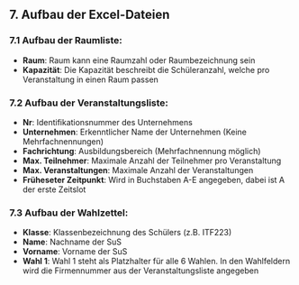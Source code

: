 ## 7. Aufbau der Excel-Dateien

### 7.1 Aufbau der Raumliste:
- **Raum**: Raum kann eine Raumzahl oder Raumbezeichnung sein
- **Kapazität**: Die Kapazität beschreibt die Schüleranzahl, welche pro Veranstaltung in einen Raum passen

### 7.2 Aufbau der Veranstaltungsliste:
- **Nr**: Identifikationsnummer des Unternehmens
- **Unternehmen**: Erkenntlicher Name der Unternehmen (Keine Mehrfachnennungen) 
- **Fachrichtung**: Ausbildungsbereich (Mehrfachnennung möglich)
- **Max. Teilnehmer**: Maximale Anzahl der Teilnehmer pro Veranstaltung
- **Max. Veranstaltungen**: Maximale Anzahl der Veranstaltungen
- **Früheseter Zeitpunkt**: Wird in Buchstaben A-E angegeben, dabei ist A der erste Zeitslot

### 7.3 Aufbau der Wahlzettel:
- **Klasse**: Klassenbezeichnung des Schülers (z.B. ITF223)
- **Name**: Nachname der SuS
- **Vorname**: Vorname der SuS
- **Wahl 1**: Wahl 1 steht als Platzhalter für alle 6 Wahlen. In den Wahlfeldern wird die Firmennummer aus der Veranstaltungsliste angegeben
